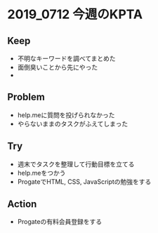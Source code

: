 # 2019_0712 今週のKPTA 

## Keep
* 不明なキーワードを調べてまとめた
* 面倒臭いことから先にやった
* 

## Problem
* help.meに質問を投げられなかった
* やらないままのタスクがふえてしまった

## Try
* 週末でタスクを整理して行動目標を立てる
* help.meをつかう
* ProgateでHTML, CSS, JavaScriptの勉強をする

## Action
* Progateの有料会員登録をする
